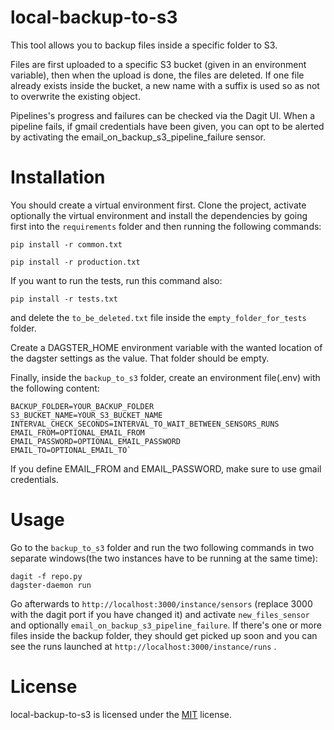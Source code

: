 # local-backup-to-s3
This tool allows you to backup files inside a specific folder to S3.

Files are first uploaded to a specific S3 bucket (given in an environment variable), then when the upload is done, the files are deleted. If one file already exists inside the bucket, a new name with a suffix is used so as not to overwrite the existing object.

Pipelines's progress and failures can be checked via the Dagit UI. When a pipeline fails, if gmail credentials have been given, you can opt to be alerted by activating the email_on_backup_s3_pipeline_failure sensor.


# Installation
You should create a virtual environment first. Clone the project, activate optionally the virtual environment and install the dependencies by going first into the `requirements` folder and then running the following commands:

`pip install -r common.txt`

`pip install -r production.txt`

If you want to run the tests, run this command also:

`pip install -r tests.txt`

and delete the `to_be_deleted.txt` file inside the `empty_folder_for_tests` folder.

Create a DAGSTER_HOME environment variable with the wanted location of the dagster settings as the value. That folder should be empty.

Finally, inside the `backup_to_s3` folder, create an environment file(.env) with the following content:

    BACKUP_FOLDER=YOUR_BACKUP_FOLDER
    S3_BUCKET_NAME=YOUR_S3_BUCKET_NAME
    INTERVAL_CHECK_SECONDS=INTERVAL_TO_WAIT_BETWEEN_SENSORS_RUNS
    EMAIL_FROM=OPTIONAL_EMAIL_FROM
    EMAIL_PASSWORD=OPTIONAL_EMAIL_PASSWORD
    EMAIL_TO=OPTIONAL_EMAIL_TO`

If you define EMAIL_FROM and EMAIL_PASSWORD, make sure to use gmail credentials.

# Usage
Go to the `backup_to_s3` folder and run the two following commands in two separate windows(the two instances have to be running at the same time):

    dagit -f repo.py
    dagster-daemon run

Go afterwards to `http://localhost:3000/instance/sensors` (replace 3000 with the dagit port if you have changed it) and activate `new_files_sensor` and optionally `email_on_backup_s3_pipeline_failure`. If there's one or more files inside the backup folder, they should get picked up soon and you can see the runs launched at `http://localhost:3000/instance/runs` .


# License
local-backup-to-s3 is licensed under the [MIT](LICENSE.txt) license.
